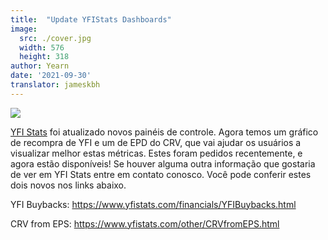 ```yaml
---
title:  "Update YFIStats Dashboards"
image:
  src: ./cover.jpg
  width: 576
  height: 318
author: Yearn
date: '2021-09-30'
translator: jameskbh
---
```


![](/_posts/_announcements/updated-YFIstats-dashboards/1.jpg?w=1280&h=707)

[YFI Stats](https://www.yfistats.com/) foi atualizado novos painéis de controle. Agora temos um gráfico de recompra de YFI e um de EPD do CRV, que vai ajudar os usuários a visualizar melhor estas métricas. Estes foram pedidos recentemente, e agora estão disponíveis! Se houver alguma outra informação que gostaria de ver em YFI Stats entre em contato conosco. Você pode conferir estes dois novos nos links abaixo.

YFI Buybacks: https://www.yfistats.com/financials/YFIBuybacks.html 

CRV from EPS: https://www.yfistats.com/other/CRVfromEPS.html  
